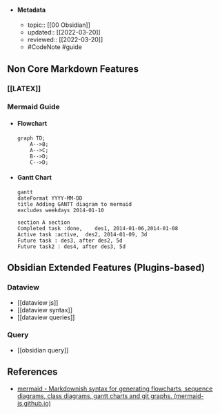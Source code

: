 - #### Metadata
	- topic:: [[00 Obsidian]]
	- updated:: [[2022-03-20]]
	- reviewed:: [[2022-03-20]]
	- #CodeNote #guide 

## Non Core Markdown Features
### [[LATEX]]
### Mermaid Guide
- #### Flowchart
	```
	graph TD;  
		A-->B;  
		A-->C;  
		B-->D;  
		C-->D;
	```
- #### Gantt Chart
	```
	gantt  
	dateFormat YYYY-MM-DD  
	title Adding GANTT diagram to mermaid  
	excludes weekdays 2014-01-10  
	  
	section A section  
	Completed task :done,    des1, 2014-01-06,2014-01-08  
	Active task :active,  des2, 2014-01-09, 3d  
	Future task : des3, after des2, 5d  
	Future task2 : des4, after des3, 5d
	```

## Obsidian Extended Features (Plugins-based)
### Dataview
- [[dataview js]]
- [[dataview syntax]]
- [[dataview queries]]
### Query
- [[obsidian query]]
## References
- [mermaid - Markdownish syntax for generating flowcharts, sequence diagrams, class diagrams, gantt charts and git graphs. (mermaid-js.github.io)](https://mermaid-js.github.io/mermaid/#/)